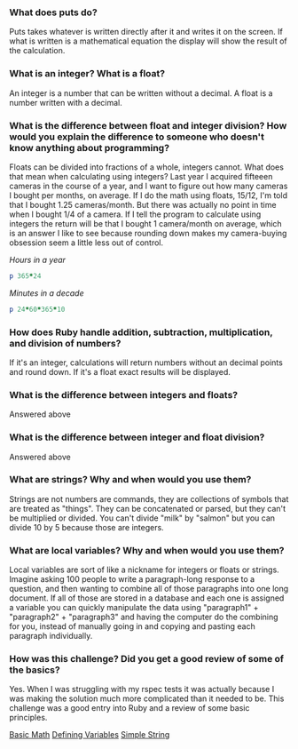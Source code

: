 ### What does puts do?
Puts takes whatever is written directly after it and writes it on the screen. If what is written is a mathematical equation the display will show the result of the calculation.

### What is an integer? What is a float?
An integer is a number that can be written without a decimal. A float is a number written with a decimal.

### What is the difference between float and integer division? How would you explain the difference to someone who doesn't know anything about programming?
Floats can be divided into fractions of a whole, integers cannot. What does that mean when calculating using integers? Last year I acquired fifteeen cameras in the course of a year, and I want to figure out how many cameras I bought per months, on average. If I do the math using floats, 15/12, I'm told that I bought 1.25 cameras/month. But there was actually no point in time when I bought 1/4 of a camera. If I tell the program to calculate using integers the return will be that I bought 1 camera/month on average, which is an answer I like to see because rounding down makes my camera-buying obsession seem a little less out of control.

*Hours in a year*
``` ruby
p 365*24
```

*Minutes in a decade*
``` ruby
p 24*60*365*10
```

### How does Ruby handle addition, subtraction, multiplication, and division of numbers?
If it's an integer, calculations will return numbers without an decimal points and round down. If it's a float exact results will be displayed. 
### What is the difference between integers and floats?
Answered above
### What is the difference between integer and float division?
Answered above
### What are strings? Why and when would you use them?
Strings are not numbers are commands, they are collections of symbols that are treated as "things". They can be concatenated or parsed, but they can't be multiplied or divided. You can't divide "milk" by "salmon" but you can divide 10 by 5 because those are integers.
### What are local variables? Why and when would you use them?
Local variables are sort of like a nickname for integers or floats or strings. Imagine asking 100 people to write a paragraph-long response to a question, and then wanting to combine all of those paragraphs into one long document. If all of those are stored in a database and each one is assigned a variable you can quickly manipulate the data using "paragraph1" + "paragraph2" + "paragraph3" and having the computer do the combining for you, instead of manually going in and copying and pasting each paragraph individually.
### How was this challenge? Did you get a good review of some of the basics?
Yes. When I was struggling with my rspec tests it was actually because I was making the solution much more complicated than it needed to be. This challenge was a good entry into Ruby and a review of some basic principles. 

[Basic Math](./basic-math.rb)
[Defining Variables](./defining-variables.md)
[Simple String](./simple-string.rb)



